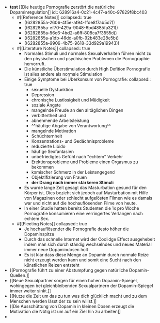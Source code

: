 - **test** [[Die heutige Pornografie zerstört die natürliche Dopaminregulation]]
  id:: 628916a4-0c21-4c47-a40c-97829f8bc403
	- #[[Reference Notes]]
	  collapsed:: true
		- ((6282855a-2606-4f5e-af94-1fde8f7ab5d7))
		- ((6282855a-ef70-429a-9048-6bd4885fa321))
		- ((6282855a-56c6-4bd2-a6ff-808ca7f3555d))
		- ((6282855a-a1db-46dd-a0fb-92b483e28e5b))
		- ((6282855a-9909-4b75-9618-33d929a19943))
	- #[[Literature Notes]]
	  collapsed:: true
		- Normales Stimuli und normales Sexualverhalten führen nicht zu den physischen und psychischen Problemen die Pornographie hervorruft.
		- Die künstliche Überstimulation durch High Defition Pornografie ist alles andere als normale Stimulation
		- Einige Symptome bei Überkonsum von Pornografie:
		  collapsed:: true
			- sexuelle Dysfunktion
			- Depression
			- chronische Lustlosigkeit und Müdigkeit
			- soziale Ängste
			- mangelnde Freude an den alltäglichen Dingen
			- verbittertheit und
			- abnehmende Arbeitsleistung
			- ^^häufige Abgabe von Verantwortung^^
			- mangelnde Motivation
			- Schüchternheit
			- Konzentrations- und Gedächnisprobleme
			- reduzierte Libido
			- häufige Sexfantasien
			- unbefriedigtes Gefühl nach "echtem" Verkehr
			- Erektionsprobleme und Probleme einen Orgasmus zu bekommen
			- komischer Schmerz in der Leistengegend
			- Objektifizierung von Frauen
			- **der Drang nach immer stärkeren Stimuli**
		- Es wurde lange Zeit gesagt das Masturbation gesund für den Körper ist. Dies bezieht sich jedoch auf Masturbation mit Hilfe von Magazinen oder schlecht aufgelösten Filmen wie es damals war und nicht auf die hochauflösenden Filme von heute.
		- In einer Studie hatten bereits Studenten die 1x pro Woche Pornografie konsumieren eine verringertes Verlangen nach echtem Sex.
	- #[[Fleeting Notes]]
	  collapsed:: true
		- Je hochauflösender die Pornografie desto höher die Dopaminspitze
		- Durch das schnelle Internet wird der Coolidge Effect ausgehebelt indem man sich durch ständig wechselndes und neues Material immer neue Dopamindosen holt
		- Es ist klar dass diese Menge an Dopamin durch normale Reize nicht erzeugt werden kann und somit eine Sucht nach den künstlichen Reizen entsteht
- [[Pornografie führt zu einer Abstumpfung gegen natürliche Dopamin-Quellen.]]
- [[Neue Sexualpartner sorgen für einen hohen Dopamin-Spiegel, wohingegen bei gleichbleibenden Sexualpartnern der Dopamin-Spiegel immer weiter sinkt.]]
- [[Nutze die Zeit um das zu tun was dich glücklich macht und zu dem Menschen werden lässt der zu sein willst.]]
- [[Die Ausschüttung von Dopamin in kleinen Dosen erzeugt die Motivation die Nötig ist um auf ein Ziel hin zu arbeiten]]
-